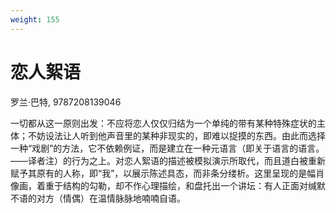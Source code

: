 ```yaml
---
weight: 155
---
```

# 恋人絮语

罗兰·巴特, 9787208139046

一切都从这一原则出发：不应将恋人仅仅归结为一个单纯的带有某种特殊症状的主体；不妨设法让人听到他声音里的某种非现实的，即难以捉摸的东西。由此而选择一种“戏剧”的方法，它不依赖例证，而是建立在一种元语言（即关于语言的语言。——译者注）的行为之上。对恋人絮语的描述被模拟演示所取代，而且道白被重新赋予其原有的人称，即“我”，以展示陈述具态，而非条分缕析。这里呈现的是幅肖像画，着重于结构的勾勒，却不作心理描绘，和盘托出一个讲坛：有人正面对缄默不语的对方（情偶）在温情脉脉地喃喃自语。
<!--
Everything follows from this principle: that the lover is not to be reduced to a simple symptomal subject, but rather that we hear in his voice what is “unreal,” i.e., intractable. Whence the choice of a “dramatic” method which renounces examples and rests on the single action of a primary language (no metalanguage). The description of the lover's discourse has been replaced by its simulation, and to that discourse has been restored its fundamental person, the I, in order to stage an utterance, not an analysis. What is proposed, then, is a portrait—but not a psychological portrait; instead, a structural one which offers the reader a discursive site: the site of someone speaking within himself, amorously, confronting the other (the loved object), who does not speak.
--><!--
Tout est parti de ce principe : qu’il ne fallait pas réduire l’amoureux à un simple sujet symptomal, mais plutôt faire entendre ce qu’il y a dans sa voix d’inactuel, c’est-à-dire d’intraitable. De là le choix d’une méthode « dramatique », qui renonce aux exemples et repose sur la seule action d’un langage premier (pas de métalangage). On a donc substitué à la description du discours amoureux sa simulation, et l’on a rendu à ce discours sa personne fondamentale, qui est le je, de façon à mettre en scène une énonciation, non une analyse. C’est un portrait, si l’on veut, qui est proposé ; mais ce portrait n’est pas psychologique ; il est structural : il donne à lire une place de parole : la place de quelqu’un qui parle en lui-même, amoureusement, face à l’autre (l’objet aimé), qui ne parle pas.
-->

陈述（拉丁文dis-cursis），从词源上看，是指东跑西颠的动作，是来回忙碌，“走门路”，“要手腕”。同样，恋人的脑子也在转个不停，不断想出新花招，又不断跟自已过不去。他的话语总是呈万千语絮，一有风吹草动便纷至沓来。  
这些语絮可称为情境。这个词不应理解为修辞格，而应从体操或舞蹈的角度去把握；简言之，从该词的希腊文原文去理解：σχῆμα，不是“图解”；它要比“图解”生动得多，是对运动中身体姿势的瞬间捕捉，而不是对静止对象的凝神观照：运动员、演说者以及塑像的身体：从伸展的身姿中凝固的瞬间。正如为种种情势所摆布的恋人，他在近似疯狂的运动中奔突扑腾，搞得精疲力尽，活脱脱一个运动员；他眉飞色舞，口若悬河，端的是一个演说家：他甘受摆布，晕晕平平地就进入了一个角色，煞像一尊泥塑。情境，就是忙活着的恋人。

在整个恋爱过程中，出现在恋人脑子里的种种情境是没有任次序可求的，因为它们的每次出现都取决于一个（内在或外在的）偶然因素。碰到任何一个与之相关的偶然事件（一下子“落到”他头上），恋人总是出于自己想象的需要、快感，而身不由己地去挖掘自己的情境储存（或宝藏？）。每一个闪现的情境都仿佛一个脱离了和谐曲调的单音——或是像缭绕耳边的某一个单调的旋律——令人厌烦地重复个不停。不存在任何逻辑来连接这种种情境或决定它在之间的关系；情境处于意群之外，叙述之外；它们就像复仇女神，骚动，撞击，平息，再卷土重来，偃旗息鼓，并不比蚊子的骚扰更有规律。恋人的表述（dis-cursis）并不是辩证发展的；它就像日历一般轮转不停，好似一部有关情感的专业全书（恋人的爱情有点像《布法和贝居榭》）。

…这样就形成了一个星座，每个人都注定有一天要和相距最远的星球建立联系，跟他谈论所有其他的人；最后一切都归于吻合（这就是《追忆逝水年华》的情节，这一部作品好像撒了个弥天大谎，一张荒诞不经的网）。

在相拉图所著的《斐德若》这篇对话录中，诡辩派学者利西业斯以及早年的苏格拉底（在他尚未推翻自已先前发表的言论时）的表述都建立在这样一个原则上：对被爱者来说，恋人（由于他的笨拙、迟钝）是令人难以忍受的。随后便列举了各种各样令人讨厌的特征：恋人不能忍受任何在情偶眼单显得比他优越或至相等的人，他竭力贬低所有的情敌；他迫使情偶与许多社会关系保持相当的距离；他费尽心机，想方设法使情偶变得孤陋寡闻，对除了恋人以外的一切事物都全然无知；他内心希望情偶丧失其最宝贵的一切：父母亲及亲朋好友；他既不要情偶有家庭，也不愿他/她有孩子；他就是这样终日纠缠，令人烦厌，不论白天黑夜，他都不甘心被冷落；尽管已经年老体衰（这本身就够腻味的了），他仍然像个专横的警察，时刻都在鬼鬼祟祟地监视他的情偶，然而这决不妨得他自已做出不忠诚或无情无义的事来。不管恋人是怎么想的，反正他内心充满了卑劣的情欲，他没有宽容的爱。